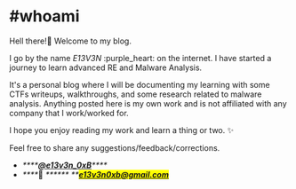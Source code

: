 # #whoami

Hell there!:wave: Welcome to my blog.

I go by the name _E13V3N_ :purple\_heart: on the internet. I have started a journey to learn advanced RE and Malware Analysis.

It's a personal blog where I will be documenting my learning with some CTFs writeups, walkthroughs, and some research related to malware analysis. Anything posted here is my own work and is not affiliated with any company that I work/worked for.

I hope you enjoy reading my work and learn a thing or two. :sparkles:

Feel free to share any suggestions/feedback/corrections.

* _****_[_**@e13v3n\_0xB**_](https://twitter.com/e13v3n\_0xb)_****_
* _****_:e-mail: _****** **<mark style="color:blue;">**e13v3n0xb@gmail.com**</mark>_
